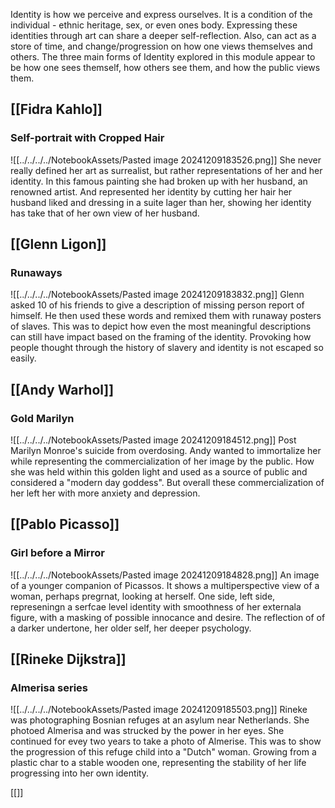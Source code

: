 Identity is how we perceive and express ourselves. It is a condition of the individual - ethnic heritage, sex, or even ones body. Expressing these identities through art can share a deeper self-reflection. Also, can act as a store of time, and change/progression on how one views themselves and others.  The three main forms of Identity explored in this module appear to be how one sees themself, how others see them, and how the public views them.

## [[Fidra Kahlo]]
### Self-portrait with Cropped Hair
![[../../../../NotebookAssets/Pasted image 20241209183526.png]]
She never really defined her art as surrealist, but rather representations of her and her identity. In this famous painting she had broken up with her husband, an renowned artist. And represented her identity by cutting her hair her husband liked and dressing in a suite lager than her, showing her identity has take that of her own view of her husband. 

## [[Glenn Ligon]]
### Runaways
![[../../../../NotebookAssets/Pasted image 20241209183832.png]]
Glenn asked 10 of his friends to give a description of missing person report of himself. He then used these words and remixed them with runaway posters of slaves. This was to depict how even the most meaningful descriptions can still have impact based on the framing of the identity. Provoking how people thought through the history of slavery and identity is not escaped so easily.

## [[Andy Warhol]]
### Gold Marilyn
![[../../../../NotebookAssets/Pasted image 20241209184512.png]]
Post Marilyn Monroe's suicide from overdosing. Andy wanted to immortalize her while representing the commercialization of her image by the public. How she was held within this golden light and used as a source of public and considered a "modern day goddess". But overall these commercialization of her left her with more anxiety and depression. 

## [[Pablo Picasso]]
### Girl before a Mirror
![[../../../../NotebookAssets/Pasted image 20241209184828.png]]
An image of a younger companion of Picassos. It shows a multiperspective view of a woman, perhaps pregrnat, looking at herself. One side, left side, represeningn a serfcae level identity with smoothness of her externala figure, with a masking of possible innocance and desire. The reflection of of a darker undertone, her older self, her deeper psychology.

## [[Rineke Dijkstra]]
### Almerisa series
![[../../../../NotebookAssets/Pasted image 20241209185503.png]]
Rineke was photographing Bosnian refuges at an asylum near Netherlands. She photoed Almerisa and was strucked by the power in her eyes. She continued for evey two years to take a photo of Almerise. This was to show the progression of this refuge child into a "Dutch" woman. Growing from a plastic char to a stable wooden one, representing the stability of her life progressing into her own identity.

[[]]